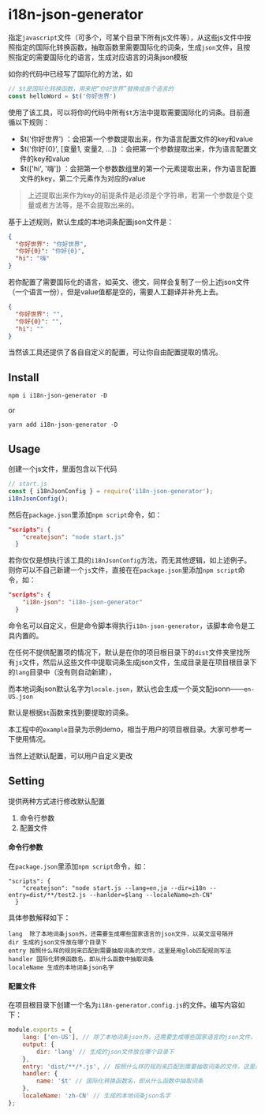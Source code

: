 # i18n-json-generator
指定`javascript`文件（可多个，可某个目录下所有js文件等），从这些js文件中按照指定的国际化转换函数，抽取函数里需要国际化的词条，生成`json`文件，且按照指定的需要国际化的语言，生成对应语言的词条json模板

如你的代码中已经写了国际化的方法，如
```js
// $t是国际化转换函数，用来把“你好世界”替换成各个语言的
const helloWord = $t('你好世界')
```
使用了该工具，可以将你的代码中所有`$t`方法中提取需要国际化的词条。目前遵循以下规则：
- $t('你好世界') ：会把第一个参数提取出来，作为语言配置文件的key和value
- $t('你好{0}', [变量1, 变量2, ...]) ：会把第一个参数提取出来，作为语言配置文件的key和value
- $t(['hi', '嗨']) ：会把第一个参数数组里的第一个元素提取出来，作为语言配置文件的key，第二个元素作为对应的value

> 上述提取出来作为key的前提条件是必须是个字符串，若第一个参数是个变量或者方法等，是不会提取出来的。

基于上述规则，默认生成的本地词条配置json文件是：
```json
{
  "你好世界": "你好世界",
  "你好{0}": "你好{0}",
  "hi": "嗨"
}
```
若你配置了需要国际化的语言，如英文、德文，同样会复制了一份上述json文件（一个语言一份），但是value值都是空的，需要人工翻译并补充上去。
```json
{
  "你好世界": "",
  "你好{0}": "",
  "hi": ""
}
```
当然该工具还提供了各自自定义的配置，可让你自由配置提取的情况。

## Install
```
npm i i18n-json-generator -D
```
or
```
yarn add i18n-json-generator -D
```

## Usage
创建一个js文件，里面包含以下代码
```js
// start.js
const { i18nJsonConfig } = require('i18n-json-generator');
i18nJsonConfig();
```
然后在`package.json`里添加`npm script`命令，如：
```json
"scripts": {
    "createjson": "node start.js"
  }
```

若你仅仅是想执行该工具的`i18nJsonConfig`方法，而无其他逻辑，如上述例子。则你可以不自己新建一个`js`文件，直接在在`package.json`里添加`npm script`命令，如：
```json
"scripts": {
    "i18n-json": "i18n-json-generator"
  }
```
命令名可以自定义，但是命令脚本得执行`i18n-json-generator`，该脚本命令是工具内置的。

在任何不提供配置项的情况下，默认是在你的项目根目录下的`dist`文件夹里找所有`js`文件，然后从这些文件中提取词条生成json文件，生成目录是在项目根目录下的`lang`目录中（没有则自动新建），

而本地词条json默认名字为`locale.json`，默认也会生成一个英文配jsonn——`en-US.json`

默认是根据`$t`函数来找到要提取的词条。

本工程中的`example`目录为示例demo，相当于用户的项目根目录。大家可参考一下使用情况。

当然上述默认配置，可以用户自定义更改

## Setting
提供两种方式进行修改默认配置
1. 命令行参数
2. 配置文件

#### 命令行参数
在`package.json`里添加`npm script`命令，如：
```
"scripts": {
    "createjson": "node start.js --lang=en,ja --dir=i18n --entry=dist/**/test2.js --hanlder=$lang --localeName=zh-CN"
  }
```
具体参数解释如下：
```
lang  除了本地词条json外，还需要生成哪些国家语言的json文件，以英文逗号隔开
dir 生成的json文件放在哪个目录下
entry 按照什么样的规则来匹配到需要抽取词条的文件，这里是用glob匹配规则写法
handler 国际化转换函数名，即从什么函数中抽取词条
localeName 生成的本地词条json名字
```
#### 配置文件
在项目根目录下创建一个名为`i18n-generator.config.js`的文件。编写内容如下：
```js
module.exports = {
    lang: ['en-US'], // 除了本地词条json外，还需要生成哪些国家语言的json文件，以英文逗号隔开
    output: {
        dir: 'lang' // 生成的json文件放在哪个目录下
    },
    entry: 'dist/**/*.js', // 按照什么样的规则来匹配到需要抽取词条的文件，这里是用glob匹配规则写法
    handler: {
        name: '$t' // 国际化转换函数名，即从什么函数中抽取词条
    },
    localeName: 'zh-CN' // 生成的本地词条json名字
};
```
